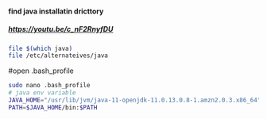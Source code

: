 #### find java installatin dricttory
##### https://youtu.be/c_nF2RnyfDU
```sh
file $(which java)
file /etc/alternateives/java
```
#open .bash_profile
```sh
sudo nano .bash_profile
# java env variable
JAVA_HOME="/usr/lib/jvm/java-11-openjdk-11.0.13.0.8-1.amzn2.0.3.x86_64"
PATH=$JAVA_HOME/bin:$PATH

```
